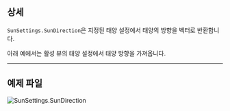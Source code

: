 ## 상세
`SunSettings.SunDirection`은 지정된 태양 설정에서 태양의 방향을 벡터로 반환합니다.

아래 예에서는 활성 뷰의 태양 설정에서 태양 방향을 가져옵니다.
___
## 예제 파일

![SunSettings.SunDirection](./Revit.Elements.SunSettings.SunDirection_img.jpg)
